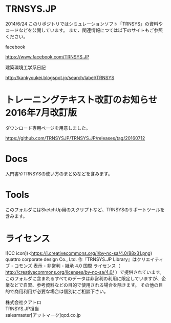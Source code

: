 TRNSYS.JP
=========
2014/6/24
このリポジトリではシミュレーションソフト「TRNSYS」の資料やコードなどを公開しています。
また、関連情報につては以下のサイトもご参照ください。

facebook

https://www.facebook.com/TRNSYS.JP

建築環境工学系日記

http://kankyoukei.blogspot.jp/search/label/TRNSYS

トレーニングテキスト改訂のお知らせ　2016年7月改訂版
=========
ダウンロード専用ページを用意しました。

https://github.com/TRNSYSJP/TRNSYS.JP/releases/tag/20160712

Docs
=========
入門書やTRNSYSの使い方のまとめなどを含みます。

Tools
=========
このフォルダにはSketchUp用のスクリプトなど、TRNSYSのサポートツールを含みます。


ライセンス
=========
![CC icon](<https://i.creativecommons.org/l/by-nc-sa/4.0/88x31.png)  
quattro corporate design Co., Ltd. 作『TRNSYS.JP Library』はクリエイティブ・コモンズ 表示 - 非営利 - 継承 4.0 国際 ライセンス（ http://creativecommons.org/licenses/by-nc-sa/4.0/ ）で提供されています。   
このフォルダに含まれるすべてのデータは非営利の利用に限定していますが、企業などで自習、参考資料などの目的で使用される場合を除きます。 その他の目的で商用利用が必要な場合は個別にご相談下さい。

株式会社クアトロ  
TRNSYS.JP担当  
salesmaster[アットマーク]qcd.co.jp

